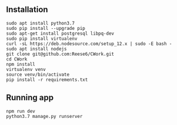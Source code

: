 ## Installation
`sudo apt install python3.7`
\
`sudo pip install --upgrade pip`
\
`sudo apt-get install postgresql libpq-dev`
\
`sudo pip install virtualenv`
\
`curl -sL https://deb.nodesource.com/setup_12.x | sudo -E bash -`
\
`sudo apt install nodejs`
\
`git clone git@github.com:Reese6/CWork.git`
\
`cd CWork`
\
`npm install`
\
`virtualenv venv`
\
`source venv/bin/activate`
\
`pip install -r requirements.txt`

## Running app
`npm run dev`
\
`python3.7 manage.py runserver`
